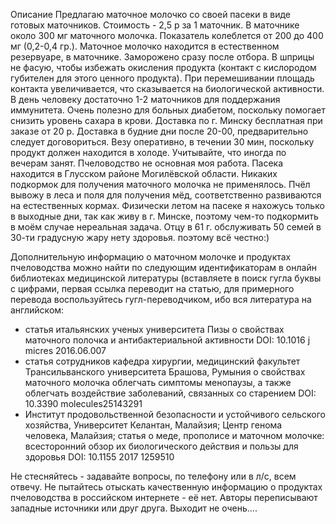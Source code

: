 Описание
Предлагаю маточное молочко со своей пасеки в виде готовых маточников. Стоимость - 2,5 р за 1 маточник. В маточнике около 300 мг маточного молочка. Показатель колеблется от 200 до 400 мг (0,2-0,4 гр.).
Маточное молочко находится в естественном резервуаре, в маточнике. Заморожено сразу после отбора. В шприцы не фасую, чтобы избежать окисления продукта (контакт с кислородом губителен для этого ценного продукта). При перемешивании площадь контакта увеличивается, что сказывается на биологической активности.
В день человеку достаточно 1-2 маточников для поддержания иммунитета. Очень полезно для больных диабетом, поскольку помогает снизить уровень сахара в крови.
Доставка по г. Минску бесплатная при заказе от 20 р.
Доставка в будние дни после 20-00, предварительно следует договориться. Везу оперативно, в течении 30 мин, поскольку продукт должен находится в холоде.
Учитывайте, что иногда по вечерам занят. Пчеловодство не основная моя работа.
Пасека находится в Глусском районе Могилёвской области. Никаких подкормок для получения маточного молочка не применялось. Пчёл вывожу в леса и поля для получения мёд, соответственно развиваются на естественных кормах. Физически летом на пасеке я нахожусь только в выходные дни, так как живу в г. Минске, поэтому чем-то подкормить в моём случае нереальная задача. Отцу в 61 г. обслуживать 50 семей в 30-ти градусную жару нету здоровья. поэтому всё честно:)

Дополнительную информацию о маточном молочке и продуктах пчеловодства можно найти по следующим идентификаторам в онлайн библиотеках медицинской литературы (вставляете в поиск гугла буквы с цифрами, первая ссылка переводит на статью, для примерного перевода воспользуйтесь гугл-переводчиком, ибо вся литература на английском:
- статья итальянских ученых университета Пизы о свойствах маточного полочка и антибактериальной активности DOI: 10.1016 j micres 2016.06.007
- статья сотрудников кафедра хирургии, медицинский факультет Трансильванского университета Брашова, Румыния о свойствах маточного молочка облегчать симптомы менопаузы, а также облегчать воздействие заболеваний, связанных со старением DOI: 10.3390 molecules25143291
- Институт продовольственной безопасности и устойчивого сельского хозяйства, Университет Келантан, Малайзия; Центр генома человека, Малайзия; статья о меде, прополисе и маточном молочке: всесторонний обзор их биологического действия и пользы для здоровья DOI: 10.1155 2017 1259510

Не стесняйтесь - задавайте вопросы, по телефону или в л/с, всем отвечу.
Не пытайтесь отыскать качественную информацию о продуктах пчеловодства в российском интернете - её нет. Авторы переписывают западные источники или друг друга. Выходит не очень....
